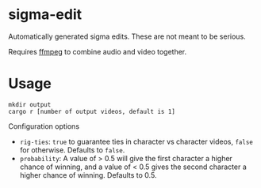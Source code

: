 # sigma-edit
Automatically generated sigma edits. These are not meant to be serious.

Requires [ffmpeg](https://ffmpeg.org) to combine audio and video together.

# Usage
```
mkdir output
cargo r [number of output videos, default is 1]
```

Configuration options
* `rig-ties`: `true` to guarantee ties in character vs character videos, `false` for otherwise. Defaults to `false`.
* `probability`: A value of > 0.5 will give the first character a higher chance of winning, and a value of < 0.5 gives the second character a higher chance of winning. Defaults to 0.5.
